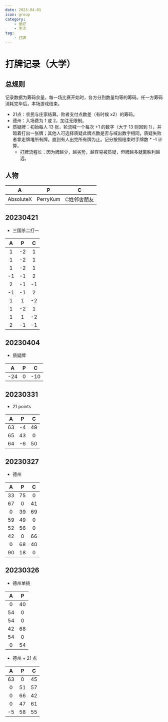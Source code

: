 ```yaml
---
date: 2023-04-01
icon: group
category:
    - 爱好
    - 生活
tag:
    - 打牌
---
```

# 打牌记录（大学）
## 总规则
记录数据为筹码余量。每一场比赛开始时，各方分到数量均等的筹码。任一方筹码消耗完毕后，本场游戏结束。
* 21点：农民与庄家结算。败者支付点数差（有时候 x2）的筹码。
* 德州：入场费为 1 或 2，加注无限制。
* 质疑牌：初始每人 13 张，轮流喊一个每次 +1 的数字（大于 13 则回到 1），并暗着打出一张牌；其他人可选择质疑此牌点数是否与喊出数字相同，质疑失败者拿走牌堆所有牌。直到有人出完所有牌为止。记分按照结束时手牌数 * -1 计算。
    * 打牌流程长：因为牌越少，越劣势，越容易被质疑，但牌越多就离胜利越远。
## 人物
|A|P|C|
| :-: | :-: | :-: |
|AbsoluteX|PerryKum|C姓邻舍朋友|
## 20230421
* 三国杀二打一

|A|P|C|
| :-: | :-: | :-: |
|1|-2|1|
|1|-2|1|
|1|-2|1|
|-1|-1|2|
|2|-1|-1|
|-1|-1|2|
|1|1|-2|
|1|-2|1|
|1|1|-2|
|2|-1|-1|
## 20230404
* 质疑牌

|A|P|C|
| :-: | :-: | :-: |
|-24|0|-10|
## 20230331
* 21 points

|A|P|C|
| :-: | :-: | :-: |
|63|-4|49|
|65|43|0|
|64|-6|50|
## 20230327
* 德州

|A|P|C|
| :-: | :-: | :-: |
|33|75|0|
|67|0|41|
|0|39|69|
|59|49|0|
|52|56|0|
|42|0|66|
|0|68|40|
|90|18|0|
## 20230326
* 德州单挑

|A|P|
| :-: | :-: |
|0|40|
|54|0|
|54|0|
|42|68|
|54|0|
|0|54|

* 德州 + 21 点

|A|P|C|
| :-: | :-: | :-: |
|63|0|45|
|0|51|57|
|0|66|42|
|0|47|61|
|-5|58|55|